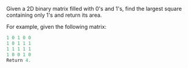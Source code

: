 Given a 2D binary matrix filled with 0's and 1's, find the largest square containing only 1's and return its area.

For example, given the following matrix:
```java
1 0 1 0 0
1 0 1 1 1
1 1 1 1 1
1 0 0 1 0
Return 4.
```